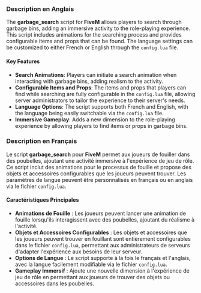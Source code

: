 ### Description en Anglais

The **garbage_search** script for **FiveM** allows players to search through garbage bins, adding an immersive activity to the role-playing experience. This script includes animations for the searching process and provides configurable items and props that can be found. The language settings can be customized to either French or English through the `config.lua` file.

#### Key Features

- **Search Animations**: Players can initiate a search animation when interacting with garbage bins, adding realism to the activity.
- **Configurable Items and Props**: The items and props that players can find while searching are fully configurable in the `config.lua` file, allowing server administrators to tailor the experience to their server's needs.
- **Language Options**: The script supports both French and English, with the language being easily switchable via the `config.lua` file.
- **Immersive Gameplay**: Adds a new dimension to the role-playing experience by allowing players to find items or props in garbage bins.

### Description en Français

Le script **garbage_search** pour **FiveM** permet aux joueurs de fouiller dans des poubelles, ajoutant une activité immersive à l'expérience de jeu de rôle. Ce script inclut des animations pour le processus de fouille et propose des objets et accessoires configurables que les joueurs peuvent trouver. Les paramètres de langue peuvent être personnalisés en français ou en anglais via le fichier `config.lua`.

#### Caractéristiques Principales

- **Animations de Fouille** : Les joueurs peuvent lancer une animation de fouille lorsqu'ils interagissent avec des poubelles, ajoutant du réalisme à l'activité.
- **Objets et Accessoires Configurables** : Les objets et accessoires que les joueurs peuvent trouver en fouillant sont entièrement configurables dans le fichier `config.lua`, permettant aux administrateurs de serveurs d'adapter l'expérience aux besoins de leur serveur.
- **Options de Langue** : Le script supporte à la fois le français et l'anglais, avec la langue facilement modifiable via le fichier `config.lua`.
- **Gameplay Immersif** : Ajoute une nouvelle dimension à l'expérience de jeu de rôle en permettant aux joueurs de trouver des objets ou accessoires dans les poubelles.

